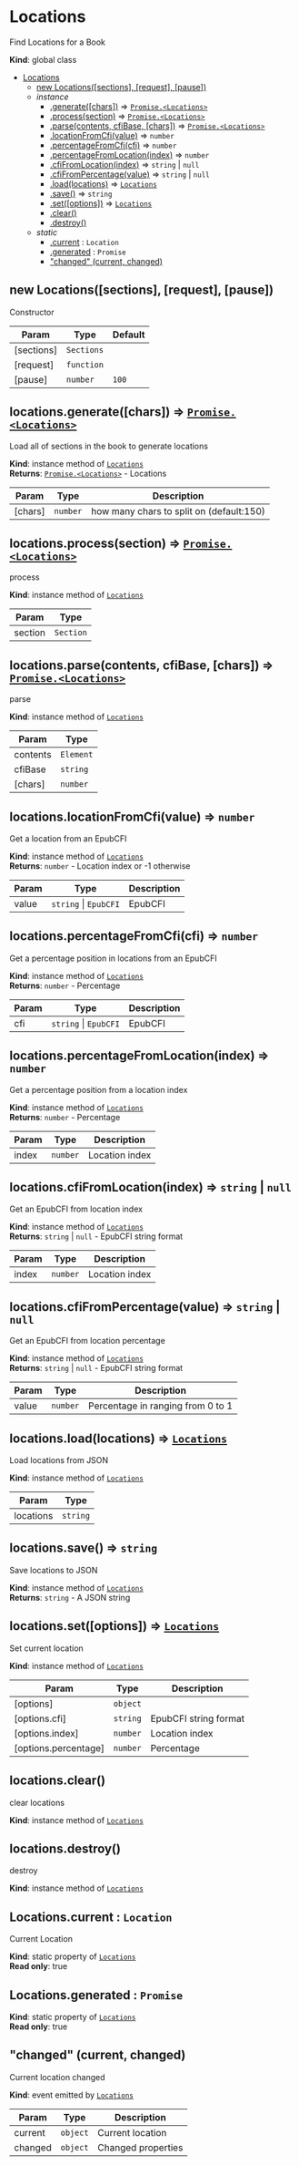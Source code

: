 <a name="Locations"></a>

# Locations
Find Locations for a Book

**Kind**: global class  

* [Locations](#Locations)
    * [new Locations([sections], [request], [pause])](#new_Locations_new)
    * _instance_
        * [.generate([chars])](#Locations+generate) ⇒ [<code>Promise.&lt;Locations&gt;</code>](#Locations)
        * [.process(section)](#Locations+process) ⇒ [<code>Promise.&lt;Locations&gt;</code>](#Locations)
        * [.parse(contents, cfiBase, [chars])](#Locations+parse) ⇒ [<code>Promise.&lt;Locations&gt;</code>](#Locations)
        * [.locationFromCfi(value)](#Locations+locationFromCfi) ⇒ <code>number</code>
        * [.percentageFromCfi(cfi)](#Locations+percentageFromCfi) ⇒ <code>number</code>
        * [.percentageFromLocation(index)](#Locations+percentageFromLocation) ⇒ <code>number</code>
        * [.cfiFromLocation(index)](#Locations+cfiFromLocation) ⇒ <code>string</code> \| <code>null</code>
        * [.cfiFromPercentage(value)](#Locations+cfiFromPercentage) ⇒ <code>string</code> \| <code>null</code>
        * [.load(locations)](#Locations+load) ⇒ [<code>Locations</code>](#Locations)
        * [.save()](#Locations+save) ⇒ <code>string</code>
        * [.set([options])](#Locations+set) ⇒ [<code>Locations</code>](#Locations)
        * [.clear()](#Locations+clear)
        * [.destroy()](#Locations+destroy)
    * _static_
        * [.current](#Locations.current) : <code>Location</code>
        * [.generated](#Locations.generated) : <code>Promise</code>
        * ["changed" (current, changed)](#Locations.event_changed)

<a name="new_Locations_new"></a>

## new Locations([sections], [request], [pause])
Constructor


| Param | Type | Default |
| --- | --- | --- |
| [sections] | <code>Sections</code> |  | 
| [request] | <code>function</code> |  | 
| [pause] | <code>number</code> | <code>100</code> | 

<a name="Locations+generate"></a>

## locations.generate([chars]) ⇒ [<code>Promise.&lt;Locations&gt;</code>](#Locations)
Load all of sections in the book to generate locations

**Kind**: instance method of [<code>Locations</code>](#Locations)  
**Returns**: [<code>Promise.&lt;Locations&gt;</code>](#Locations) - Locations  

| Param | Type | Description |
| --- | --- | --- |
| [chars] | <code>number</code> | how many chars to split on (default:150) |

<a name="Locations+process"></a>

## locations.process(section) ⇒ [<code>Promise.&lt;Locations&gt;</code>](#Locations)
process

**Kind**: instance method of [<code>Locations</code>](#Locations)  

| Param | Type |
| --- | --- |
| section | <code>Section</code> | 

<a name="Locations+parse"></a>

## locations.parse(contents, cfiBase, [chars]) ⇒ [<code>Promise.&lt;Locations&gt;</code>](#Locations)
parse

**Kind**: instance method of [<code>Locations</code>](#Locations)  

| Param | Type |
| --- | --- |
| contents | <code>Element</code> | 
| cfiBase | <code>string</code> | 
| [chars] | <code>number</code> | 

<a name="Locations+locationFromCfi"></a>

## locations.locationFromCfi(value) ⇒ <code>number</code>
Get a location from an EpubCFI

**Kind**: instance method of [<code>Locations</code>](#Locations)  
**Returns**: <code>number</code> - Location index or -1 otherwise  

| Param | Type | Description |
| --- | --- | --- |
| value | <code>string</code> \| <code>EpubCFI</code> | EpubCFI |

<a name="Locations+percentageFromCfi"></a>

## locations.percentageFromCfi(cfi) ⇒ <code>number</code>
Get a percentage position in locations from an EpubCFI

**Kind**: instance method of [<code>Locations</code>](#Locations)  
**Returns**: <code>number</code> - Percentage  

| Param | Type | Description |
| --- | --- | --- |
| cfi | <code>string</code> \| <code>EpubCFI</code> | EpubCFI |

<a name="Locations+percentageFromLocation"></a>

## locations.percentageFromLocation(index) ⇒ <code>number</code>
Get a percentage position from a location index

**Kind**: instance method of [<code>Locations</code>](#Locations)  
**Returns**: <code>number</code> - Percentage  

| Param | Type | Description |
| --- | --- | --- |
| index | <code>number</code> | Location index |

<a name="Locations+cfiFromLocation"></a>

## locations.cfiFromLocation(index) ⇒ <code>string</code> \| <code>null</code>
Get an EpubCFI from location index

**Kind**: instance method of [<code>Locations</code>](#Locations)  
**Returns**: <code>string</code> \| <code>null</code> - EpubCFI string format  

| Param | Type | Description |
| --- | --- | --- |
| index | <code>number</code> | Location index |

<a name="Locations+cfiFromPercentage"></a>

## locations.cfiFromPercentage(value) ⇒ <code>string</code> \| <code>null</code>
Get an EpubCFI from location percentage

**Kind**: instance method of [<code>Locations</code>](#Locations)  
**Returns**: <code>string</code> \| <code>null</code> - EpubCFI string format  

| Param | Type | Description |
| --- | --- | --- |
| value | <code>number</code> | Percentage in ranging from 0 to 1 |

<a name="Locations+load"></a>

## locations.load(locations) ⇒ [<code>Locations</code>](#Locations)
Load locations from JSON

**Kind**: instance method of [<code>Locations</code>](#Locations)  

| Param | Type |
| --- | --- |
| locations | <code>string</code> | 

<a name="Locations+save"></a>

## locations.save() ⇒ <code>string</code>
Save locations to JSON

**Kind**: instance method of [<code>Locations</code>](#Locations)  
**Returns**: <code>string</code> - A JSON string  
<a name="Locations+set"></a>

## locations.set([options]) ⇒ [<code>Locations</code>](#Locations)
Set current location

**Kind**: instance method of [<code>Locations</code>](#Locations)  

| Param | Type | Description |
| --- | --- | --- |
| [options] | <code>object</code> |  |
| [options.cfi] | <code>string</code> | EpubCFI string format |
| [options.index] | <code>number</code> | Location index |
| [options.percentage] | <code>number</code> | Percentage |

<a name="Locations+clear"></a>

## locations.clear()
clear locations

**Kind**: instance method of [<code>Locations</code>](#Locations)  
<a name="Locations+destroy"></a>

## locations.destroy()
destroy

**Kind**: instance method of [<code>Locations</code>](#Locations)  
<a name="Locations.current"></a>

## Locations.current : <code>Location</code>
Current Location

**Kind**: static property of [<code>Locations</code>](#Locations)  
**Read only**: true  
<a name="Locations.generated"></a>

## Locations.generated : <code>Promise</code>
**Kind**: static property of [<code>Locations</code>](#Locations)  
**Read only**: true  
<a name="Locations.event_changed"></a>

## "changed" (current, changed)
Current location changed

**Kind**: event emitted by [<code>Locations</code>](#Locations)  

| Param | Type | Description |
| --- | --- | --- |
| current | <code>object</code> | Current location |
| changed | <code>object</code> | Changed properties |


